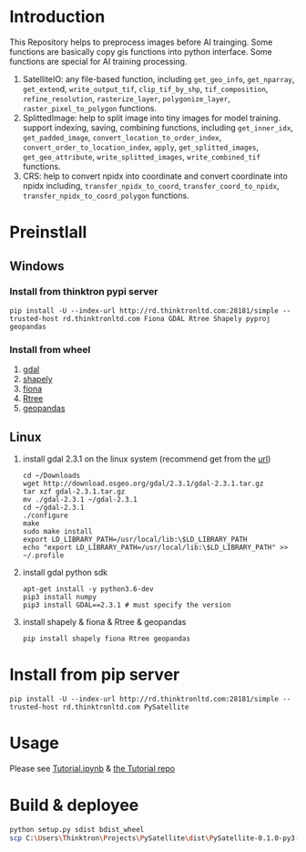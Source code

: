 # Introduction
This Repository helps to preprocess images before AI trainging. Some functions are basically copy gis functions into python interface. Some functions are special for AI training processing.
1. SatelliteIO: any file-based function, including `get_geo_info`, `get_nparray`, `get_exten`d, `write_output_tif`, `clip_tif_by_shp`, `tif_composition`, `refine_resolution`, `rasterize_layer`, `polygonize_layer`, `raster_pixel_to_polygon` functions.
2. SplittedImage: help to split image into tiny images for model training. support indexing, saving, combining functions, including `get_inner_idx`, `get_padded_image`,  `convert_location_to_order_index`, `convert_order_to_location_index`, `apply`, `get_splitted_images`, `get_geo_attribute`, `write_splitted_images`, `write_combined_tif` functions.
3. CRS: help to convert npidx into coordinate and convert coordinate into npidx including, `transfer_npidx_to_coord`, `transfer_coord_to_npidx`, `transfer_npidx_to_coord_polygon` functions.

# Preinstlall
## Windows 
### Install from thinktron pypi server
```
pip install -U --index-url http://rd.thinktronltd.com:28181/simple --trusted-host rd.thinktronltd.com Fiona GDAL Rtree Shapely pyproj geopandas
```

### Install from wheel
1. [gdal](https://www.lfd.uci.edu/~gohlke/pythonlibs/#gdal)
1. [shapely](https://www.lfd.uci.edu/~gohlke/pythonlibs/#shapely)
1. [fiona](https://www.lfd.uci.edu/~gohlke/pythonlibs/#fiona)
1. [Rtree](https://www.lfd.uci.edu/~gohlke/pythonlibs/#rtree)
1. [geopandas](https://www.lfd.uci.edu/~gohlke/pythonlibs/#geopandas)

## Linux
1. install gdal 2.3.1 on the linux system (recommend get from the [url](http://download.osgeo.org/gdal/2.3.1/gdal-2.3.1.tar.gz))
    ```
    cd ~/Downloads
    wget http://download.osgeo.org/gdal/2.3.1/gdal-2.3.1.tar.gz
    tar xzf gdal-2.3.1.tar.gz
    mv ./gdal-2.3.1 ~/gdal-2.3.1
    cd ~/gdal-2.3.1
    ./configure
    make
    sudo make install
    export LD_LIBRARY_PATH=/usr/local/lib:\$LD_LIBRARY_PATH
    echo "export LD_LIBRARY_PATH=/usr/local/lib:\$LD_LIBRARY_PATH" >> ~/.profile
    ```

2. install gdal python sdk
    ```
    apt-get install -y python3.6-dev
    pip3 install numpy
    pip3 install GDAL==2.3.1 # must specify the version
    ```

3. install shapely & fiona & Rtree & geopandas
    ```
    pip install shapely fiona Rtree geopandas
    ```

# Install from pip server
```
pip install -U --index-url http://rd.thinktronltd.com:28181/simple --trusted-host rd.thinktronltd.com PySatellite
```

# Usage
Please see [Tutorial.ipynb](http://rd.thinktronltd.com:21111/jeremywang/PySatellite/blob/master/Tutorial.ipynb) & [the Tutorial repo](http://rd.thinktronltd.com:21111/jeremywang/PySatelliteTutorial/)

# Build & deployee
```bash
python setup.py sdist bdist_wheel
scp C:\Users\Thinktron\Projects\PySatellite\dist\PySatellite-0.1.0-py3-none-any.whl  thinktron@rd.thinktronltd.com:/home/thinktron/pypi/PySatellite-0.1.0-py3-none-any.whl
```


